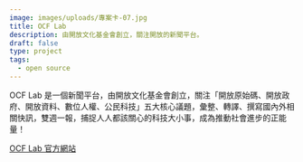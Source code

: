 ```yaml
---
image: images/uploads/專案卡-07.jpg
title: OCF Lab
description: 由開放文化基金會創立，關注開放的新聞平台。
draft: false
type: project
tags:
  - open source
---
```

OCF Lab 是一個新聞平台，由開放文化基金會創立，關注「開放原始碼、開放政府、開放資料、數位人權、公民科技」五大核心議題，彙整、轉譯、撰寫國內外相關快訊，雙週一報，捕捉人人都該關心的科技大小事，成為推動社會進步的正能量！

[](https://lab.ocf.tw/)[OCF Lab 官方網站](https://lab.ocf.tw/)